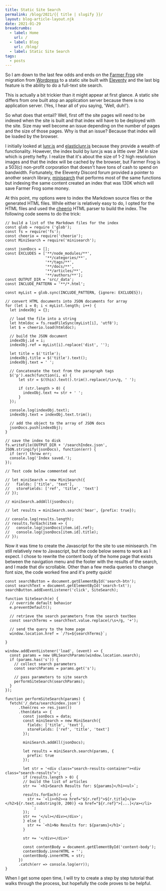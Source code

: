 ```yaml
---
title: Static Site Search
permalink: /blog/2021/{{ title | slugify }}/
layout: blog-article-layout.njk
date: 2021-01-29
breadcrumbs:
  - label: Home
    url: /
  - label: Blog
    url: /blog/
  - label: Static Site Search
tags:
  - posts
---
```


<!-- Excerpt Start -->

So I am down to the last few odds and ends on the [Farmer Frog](https://farmerfrog.org) site migration from [Wordpress](https://wordpress.com) to a static site built with [Eleventy](https://11ty.dev) and the last big feature is the ability to do a full-text site search.

This is actually a bit trickier than it might appear at first glance. A static site differs from one built atop an application server because there is no application server. (Yes, I hear all of you saying, 'Well, duh!').

<!-- Excerpt End -->

So what does that entail? Well, first off the site pages will need to be indexed when the site is built and that index will have to be deployed with the site. Size may well become an issue depending on the number of pages and the size of those pages. Why is that an issue? Because that index will be loaded by the browser.

I initially looked at [lunr.js](https://lunrjs.com) and [elasticlunr.js](elasticlunrjr.com) because they provide a wealth of functionality. However, the index build by lunr.js was a little over 2M in size which is pretty hefty. I realize that it's about the size of 1-2 high resolution images and that the index will be cached by the browser, but Farmer Frog is a 503(c) non-profit corporation that doesn't have tons of cash to spend on bandwidth. Fortunately, the Eleventy Discord forum provided a pointer to another search library, [minisearch](https://github.com/lucaong/minisearch) that performs most of the same functions but indexing the same content created an index that was 130K which will save Farmer Frog some money.

At this point, my options were to index the Markdown source files or the generated HTML files. While either is relatively easy to do, I opted for the HTML files and used the [cheerio](https://cheeriojs.org) HTML parser to build the index. The following code seems to do the trick:

```
// build a list of the Markdown files for the index
const glob = require ('glob');
const fs = require('fs');
const cheerio = require('cheerio');
const MiniSearch = require('minisearch');

const jsonDocs = [];
const EXCLUDES = ['**/node_modules/**',
                  '**/categories/**',
                  '**/tags/**',
                  '**/docs/**',
                  '**/articles/**',
                  '**/authors/**'];
const OUTPUT_DIR = 'src/_data';
const INCLUDE_PATTERN = '**/*.html';

const myList = glob.sync(INCLUDE_PATTERN, {ignore: EXCLUDES});

// convert HTML documents into JSON documents for array
for (let i = 0; i < myList.length; i++) {
  let indexObj = {};

  // load the file into a string
  let htmldoc = fs.readFileSync(myList[i], 'utf8');
  let $ = cheerio.load(htmldoc);

  // build the JSON document
  indexObj.id = i;
  indexObj.ref = myList[i].replace('dist', '');

  let title = $('title');
  indexObj.title = $('title').text();
  indexObj.text = ' ';

  // Concatenate the text from the paragraph tags
  $('p').each(function(i, e) {
      let str = $(this).text().trim().replace(/\s+/g, ' ');

      if (str.length > 0) {
        indexObj.text += str + ' ';
      }
  });

  console.log(indexObj.text);
  indexObj.text = indexObj.text.trim();

  // add the object to the array of JSON docs
  jsonDocs.push(indexObj);
}

// save the index to disk
fs.writeFile(OUTPUT_DIR + '/searchIndex.json', JSON.stringify(jsonDocs), function(err) {
  if (err) throw err;
  console.log('Index saved.');
});

// Test code below commented out

// let miniSearch = new MiniSearch({
//   fields: ['title', 'text'],
//   storeFields: ['ref', 'title', 'text']
// });

// miniSearch.addAll(jsonDocs);

// let results = miniSearch.search('bear', {prefix: true});

// console.log(results.length);
// results.forEach(item => {
//   console.log(jsonDocs[item.id].ref);
//   console.log(jsonDocs[item.id].title);
// });
```

Now it was time to create the Javascript for the site to use minisearch. I'm still relatively new to Javascript, but the code below seems to work as I expect. I chose to rewrite the content body of the home page that exists between the navigation menu and the footer with the results of the search, and I made that div scrollable. Other than a few media queries to change font size, the code worked fine and it's pretty quick!

```
const searchButton = document.getElementById('search-btn');
const searchText = document.getElementById('search-txt');
searchButton.addEventListener('click', SiteSearch);

function SiteSearch(e) {
  // override default behavior
  e.preventDefault();

  // retrieve the search parameters from the search textbox
  const searchTerms = searchText.value.replace(/\s+/g, '+');

  // send the query to the home page
  window.location.href = `/?s=${searchTerms}`;

}

window.addEventListener('load', (event) => {
  const params = new URLSearchParams(window.location.search);
  if (params.has('s')) {
    // collect search parameters
    const searchParams = params.get('s');

    // pass parameters to site search
    performSiteSearch(searchParams);
  }
});

function performSiteSearch(params) {
  fetch('/_data/searchindex.json')
      .then(res => res.json())
      .then(data => {
        const jsonDocs = data;
        const miniSearch = new MiniSearch({
          fields: ['title', 'text'],
          storeFields: ['ref', 'title', 'text']
        });

        miniSearch.addAll(jsonDocs);

        let results = miniSearch.search(params, {
          prefix: true
        });

        let str = '<div class="search-results-container"><div class="search-results">';
        if (results.length > 0) {
        // build the list of articles
        str += `<h1>Search Results for: ${params}</h1><ul>`;

        results.forEach(r => {
          str += `<li><h2><a href="${r.ref}">${r.title}</a></h2>${r.text.substring(0, 200)} <a href="${r.ref}">[...]</a></li>
            `;
        });
        str += '</ul></div></div>';
        } else {
          str += `<h1>No Results for: ${params}</h1>`;
        }

        str += '</div></div>'

        const contentBody = document.getElementById('content-body');
        contentBody.innerHTML = '';
        contentBody.innerHTML = str;
      })
      .catch(err => console.log(err));
}
```

When I get some open time, I will try to create a step by step tutorial that walks through the process, but hopefully the code proves to be helpful.
